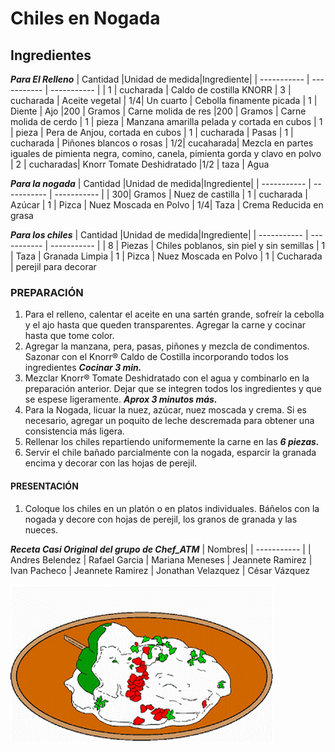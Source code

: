 # Chiles en Nogada
## Ingredientes

_**Para El Relleno**_
| Cantidad |Unidad de medida|Ingrediente|
| ----------- | ----------- | ----------- |
| 1  | cucharada | Caldo de costilla KNORR 
| 3  | cucharada | Aceite vegetal 
| 1/4| Un cuarto | Cebolla finamente picada
| 1  | Diente    | Ajo
|200 | Gramos    | Carne molida de res
|200 | Gramos    | Carne molida de cerdo
| 1  | pieza     | Manzana amarilla pelada y cortada en cubos
| 1  | pieza     | Pera de Anjou, cortada en cubos
| 1  | cucharada | Pasas 
| 1  | cucharada | Piñones blancos  o rosas 
| 1/2| cucaharada| Mezcla en partes iguales de pimienta negra, comino, canela, pimienta gorda y clavo en polvo
| 2  | cucharadas| Knorr Tomate Deshidratado
|1/2 | taza      | Agua 


_**Para la nogada**_
| Cantidad |Unidad de medida|Ingrediente|
| ----------- | ----------- | ----------- |
| 300| Gramos    | Nuez de castilla
| 1  | cucharada | Azúcar 
| 1  | Pizca     | Nuez Moscada en Polvo
| 1/4| Taza      | Crema Reducida en grasa


_**Para los chiles**_
| Cantidad |Unidad de medida|Ingrediente|
| ----------- | ----------- | ----------- |
| 8  | Piezas    | Chiles poblanos, sin piel y sin semillas
| 1  | Taza      | Granada Limpia 
| 1  | Pizca     | Nuez Moscada en Polvo
| 1  | Cucharada | perejil para decorar


<h3>PREPARACIÓN</h3>
<ol>
<li> Para el relleno, calentar el aceite en una sartén grande, sofreír la cebolla y el ajo hasta que queden transparentes. Agregar la carne y cocinar hasta que tome color.</li>
<li>Agregar la manzana, pera, pasas, piñones y mezcla de condimentos. Sazonar con el Knorr® Caldo de Costilla incorporando todos los ingredientes <strong><em>  Cocinar 3 min. </em></strong> </li> 
<li>Mezclar Knorr® Tomate Deshidratado con el agua y combinarlo en la preparación anterior. Dejar que se integren todos los ingredientes y que se espese ligeramente.  <strong><em> Aprox 3 minutos más.</em></strong></li>
<li> Para la Nogada, licuar la nuez, azúcar, nuez moscada y crema. Si es necesario, agregar un poquito de leche descremada para obtener una consistencia más ligera.</li>
<li> Rellenar los chiles repartiendo uniformemente la carne en las <em><strong> 6 piezas. </strong></em> </li>
<li> Servir el chile bañado parcialmente con la nogada, esparcir la granada encima y decorar con las hojas de perejil.</li>
</ol>

<h4>PRESENTACIÓN</h4>
<ol>
<li>Coloque los chiles en un platón o en platos individuales. Báñelos con la nogada y decore con hojas de perejil, los granos de granada y las nueces. </em></strong> </li>
</ol>




_**Receta Casi Original del grupo de Chef_ATM**_
| Nombres|
| ----------- |
| Andres Belendez
| Rafael Garcia
| Mariana Meneses
| Jeannete Ramirez
| Ivan Pacheco
| Jeannete Ramirez
| Jonathan Velazquez
| César Vázquez

![](DeadBlondEider-size_restricted.gif)
